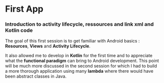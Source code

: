 # First App

### Introduction to activity lifecycle, ressources and link xml and Kotlin code

The goal of this first session is to get familiar with Android basics : **Resources**, **Views** and **Activity Lifecycle**.

It also allowed me to develop in **Kotlin** for the first time and to appreciate what the **functional paradigm** can bring to Android development. This point will be much more discussed in the second session for which I had to build a more thorough application using many **lambda** where there would have been abstract classes in Java.
